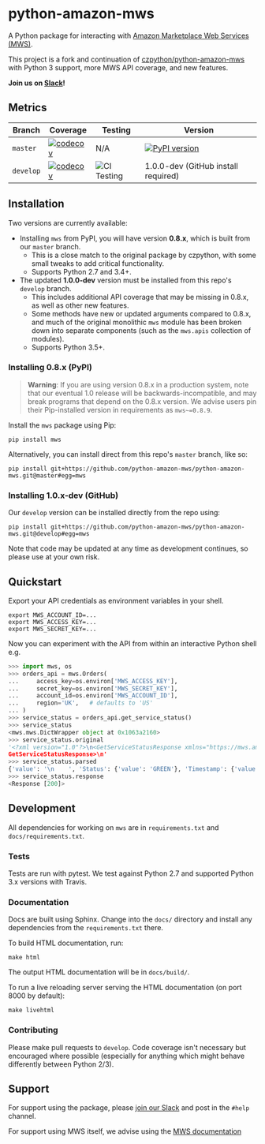 # python-amazon-mws

A Python package for interacting with [Amazon Marketplace Web Services (MWS)][2].

This project is a fork and continuation of [czpython/python-amazon-mws][3] with Python 3 support, more MWS API coverage, and new features.

**Join us on [Slack][1]!**

## Metrics

| Branch    | Coverage                                                                                                                                                                         | Testing                                                                                                | Version                                                                           |
| --------- | -------------------------------------------------------------------------------------------------------------------------------------------------------------------------------- | ------------------------------------------------------------------------------------------------------ | --------------------------------------------------------------------------------- |
| `master`  | [![codecov](https://codecov.io/gh/python-amazon-mws/python-amazon-mws/branch/master/graph/badge.svg)](https://codecov.io/gh/python-amazon-mws/python-amazon-mws/branch/master)   | N/A                                                                                                    | [![PyPI version](https://badge.fury.io/py/mws.svg)](https://badge.fury.io/py/mws) |
| `develop` | [![codecov](https://codecov.io/gh/python-amazon-mws/python-amazon-mws/branch/develop/graph/badge.svg)](https://codecov.io/gh/python-amazon-mws/python-amazon-mws/branch/develop) | ![CI Testing](https://github.com/python-amazon-mws/python-amazon-mws/workflows/CI%20Testing/badge.svg) | 1.0.0-dev (GitHub install required)                                               |

## Installation

Two versions are currently available:

- Installing `mws` from PyPI, you will have version **0.8.x**, which is built from our `master` branch.
  - This is a close match to the original package by czpython, with some small tweaks to add critical functionality.
  - Supports Python 2.7 and 3.4+.
- The updated **1.0.0-dev** version must be installed from this repo's `develop` branch.
  - This includes additional API coverage that may be missing in 0.8.x, as well as other new features.
  - Some methods have new or updated arguments compared to 0.8.x, and much of the original monolithic `mws` module has been broken down into separate components (such as the `mws.apis` collection of modules).
  - Supports Python 3.5+.

### Installing 0.8.x (PyPI)

> **Warning**: If you are using version 0.8.x in a production system, note that our eventual 1.0 release will be backwards-incompatible, and may break programs that depend on the 0.8.x version. We advise users pin their Pip-installed version in requirements as `mws~=0.8.9`.

Install the `mws` package using Pip:

```shell
pip install mws
```

Alternatively, you can install direct from this repo's `master` branch, like so:

```shell
pip install git+https://github.com/python-amazon-mws/python-amazon-mws.git@master#egg=mws
```

### Installing 1.0.x-dev (GitHub)

Our `develop` version can be installed directly from the repo using:

```shell
pip install git+https://github.com/python-amazon-mws/python-amazon-mws.git@develop#egg=mws
```

Note that code may be updated at any time as development continues, so please use at your own risk.

## Quickstart

Export your API credentials as environment variables in your shell.

```shell
export MWS_ACCOUNT_ID=...
export MWS_ACCESS_KEY=...
export MWS_SECRET_KEY=...
```

Now you can experiment with the API from within an interactive Python shell e.g.

```python
>>> import mws, os
>>> orders_api = mws.Orders(
...     access_key=os.environ['MWS_ACCESS_KEY'],
...     secret_key=os.environ['MWS_SECRET_KEY'],
...     account_id=os.environ['MWS_ACCOUNT_ID'],
...     region='UK',   # defaults to 'US'
... )
>>> service_status = orders_api.get_service_status()
>>> service_status
<mws.mws.DictWrapper object at 0x1063a2160>
>>> service_status.original
'<?xml version="1.0"?>\n<GetServiceStatusResponse xmlns="https://mws.amazonservices.com/Orders/2013-09-01">\n  <GetServiceStatusResult>\n    <Status>GREEN</Status>\n    <Timestamp>2017-06-14T16:39:12.765Z</Timestamp>\n  </GetServiceStatusResult>\n  <ResponseMetadata>\n    <RequestId>affdec68-05d2-4bc5-a8a4-bb40f307dd6b</RequestId>\n  </ResponseMetadata>\n</
GetServiceStatusResponse>\n'
>>> service_status.parsed
{'value': '\n    ', 'Status': {'value': 'GREEN'}, 'Timestamp': {'value': '2017-06-14T16:39:12.765Z'}}
>>> service_status.response
<Response [200]>
```

## Development

All dependencies for working on `mws` are in `requirements.txt` and `docs/requirements.txt`.

### Tests

Tests are run with pytest. We test against Python 2.7 and supported Python 3.x versions with Travis.

### Documentation

Docs are built using Sphinx. Change into the `docs/` directory and install any dependencies from the `requirements.txt` there.

To build HTML documentation, run:

```shell
make html
```

The output HTML documentation will be in `docs/build/`.

To run a live reloading server serving the HTML documentation (on port 8000 by default):

```shell
make livehtml
```

### Contributing

Please make pull requests to `develop`. Code coverage isn't necessary but encouraged where possible (especially for anything which might behave differently between Python 2/3).

## Support

For support using the package, please [join our Slack][1] and post in the `#help` channel.

For support using MWS itself, we advise using the [MWS documentation][2]

[1]: https://join.slack.com/t/pythonamazonmws/shared_invite/enQtOTcwNTAzNjI4OTc2LTQyMzk1YzIxNTU0MmE1MWE0ZDUzZjBhMjI2ODZhNTQ5Mjk3ZTUyOGFkODk1N2Q2NjczZjY2M2U3NzAzNDU4ZTc
[2]: http://docs.developer.amazonservices.com/en_US/dev_guide/index.html
[3]: https://github.com/czpython/python-amazon-mws
